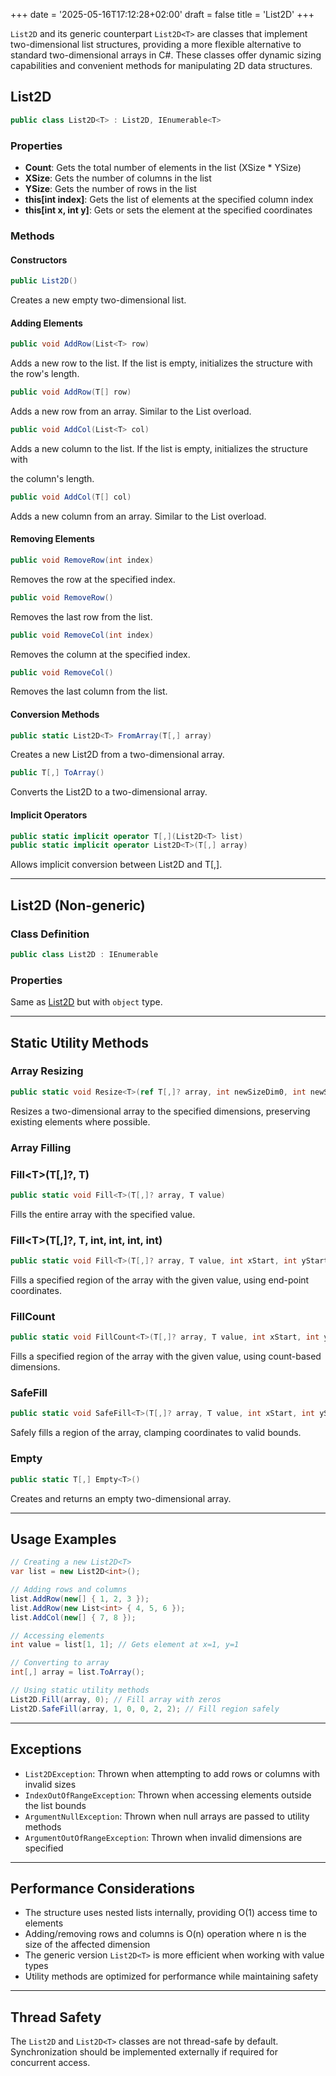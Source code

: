 ﻿+++
date = '2025-05-16T17:12:28+02:00'
draft = false
title = 'List2D'
+++

`List2D` and its generic counterpart `List2D<T>` are classes that implement two-dimensional
list structures, providing a more flexible alternative to standard two-dimensional
arrays in C#. These classes offer dynamic sizing capabilities and convenient methods
for manipulating 2D data structures.

## List2D

``` csharp
public class List2D<T> : List2D, IEnumerable<T>
```

### Properties
- **Count**: Gets the total number of elements in the list (XSize * YSize)
- **XSize**: Gets the number of columns in the list
- **YSize**: Gets the number of rows in the list
- **this[int index]**: Gets the list of elements at the specified column index
- **this[int x, int y]**: Gets or sets the element at the specified coordinates

### Methods

#### Constructors

``` csharp
public List2D()
```

Creates a new empty two-dimensional list.

#### Adding Elements

``` csharp
public void AddRow(List<T> row)
```

Adds a new row to the list. If the list is empty, initializes the structure with the
row's length.

``` csharp
public void AddRow(T[] row)
```

Adds a new row from an array. Similar to the List overload.

``` csharp
public void AddCol(List<T> col)
```

Adds a new column to the list. If the list is empty, initializes the structure with 

the column's length.
``` csharp
public void AddCol(T[] col)
```

Adds a new column from an array. Similar to the List overload.

#### Removing Elements

``` csharp
public void RemoveRow(int index)
```

Removes the row at the specified index.

``` csharp
public void RemoveRow()
```

Removes the last row from the list.

``` csharp
public void RemoveCol(int index)
```

Removes the column at the specified index.

``` csharp
public void RemoveCol()
```

Removes the last column from the list.

#### Conversion Methods

``` csharp
public static List2D<T> FromArray(T[,] array)
```

Creates a new List2D from a two-dimensional array.

``` csharp
public T[,] ToArray()
```

Converts the List2D to a two-dimensional array.

#### Implicit Operators

``` csharp
public static implicit operator T[,](List2D<T> list)
public static implicit operator List2D<T>(T[,] array)
```

Allows implicit conversion between List2D and T[,].

---

## List2D (Non-generic)

### Class Definition

``` csharp
public class List2D : IEnumerable
```

### Properties

Same as [List2D](#properties) but with `object` type.

---

## Static Utility Methods

### Array Resizing

``` csharp
public static void Resize<T>(ref T[,]? array, int newSizeDim0, int newSizeDim1)
```

Resizes a two-dimensional array to the specified dimensions, preserving existing
elements where possible.

### Array Filling

### Fill&lt;T&gt;(T[,]?, T)

``` csharp
public static void Fill<T>(T[,]? array, T value)
```

Fills the entire array with the specified value.

### Fill&lt;T&gt;(T[,]?, T, int, int, int, int)

``` csharp
public static void Fill<T>(T[,]? array, T value, int xStart, int yStart, int xEnd, int yEnd)
```

Fills a specified region of the array with the given value, using end-point coordinates.

### FillCount

``` csharp
public static void FillCount<T>(T[,]? array, T value, int xStart, int yStart, int xCount, int yCount)
```

Fills a specified region of the array with the given value, using count-based dimensions.

### SafeFill

``` csharp
public static void SafeFill<T>(T[,]? array, T value, int xStart, int yStart, int xEnd, int yEnd)
```

Safely fills a region of the array, clamping coordinates to valid bounds.

### Empty

``` csharp
public static T[,] Empty<T>()
```

Creates and returns an empty two-dimensional array.

---

## Usage Examples
``` csharp
// Creating a new List2D<T>
var list = new List2D<int>();

// Adding rows and columns
list.AddRow(new[] { 1, 2, 3 });
list.AddRow(new List<int> { 4, 5, 6 });
list.AddCol(new[] { 7, 8 });

// Accessing elements
int value = list[1, 1]; // Gets element at x=1, y=1

// Converting to array
int[,] array = list.ToArray();

// Using static utility methods
List2D.Fill(array, 0); // Fill array with zeros
List2D.SafeFill(array, 1, 0, 0, 2, 2); // Fill region safely
```

---

## Exceptions
- `List2DException`: Thrown when attempting to add rows or columns with invalid sizes
- `IndexOutOfRangeException`: Thrown when accessing elements outside the list bounds
- `ArgumentNullException`: Thrown when null arrays are passed to utility methods
- `ArgumentOutOfRangeException`: Thrown when invalid dimensions are specified

---

## Performance Considerations
- The structure uses nested lists internally, providing O(1) access time to elements
- Adding/removing rows and columns is O(n) operation where n is the size of the affected dimension
- The generic version `List2D<T>` is more efficient when working with value types
- Utility methods are optimized for performance while maintaining safety

---

## Thread Safety
The `List2D` and `List2D<T>` classes are not thread-safe by default. Synchronization should be 
implemented externally if required for concurrent access.
